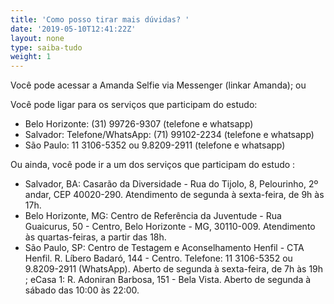 ```yaml
---
title: 'Como posso tirar mais dúvidas? '
date: '2019-05-10T12:41:22Z'
layout: none
type: saiba-tudo
weight: 1
---
```

Você pode acessar a Amanda Selfie via Messenger (linkar Amanda); ou

Você pode ligar para os serviços que participam do estudo:

* Belo Horizonte: (31) 99726-9307 (telefone e whatsapp)
* Salvador: Telefone/WhatsApp: (71) 99102-2234 (telefone e whatsapp)
* São Paulo: 11 3106-5352 ou 9.8209-2911 (telefone e whatsapp)

Ou ainda, você pode ir a um dos serviços que participam do estudo
:

* Salvador, BA: Casarão da Diversidade - Rua do Tijolo, 8, Pelourinho, 2º andar, CEP 40020-290. Atendimento de segunda à sexta-feira, de 9h às 17h.
* Belo Horizonte, MG: Centro de Referência da Juventude - Rua Guaicurus, 50 - Centro, Belo Horizonte - MG, 30110-009. Atendimento às quartas-feiras, a partir das 18h.
* São Paulo, SP:
   Centro de Testagem e Aconselhamento Henfil - CTA Henfil. R. Líbero Badaró, 144 - Centro. Telefone: 11 3106-5352 ou 9.8209-2911 (WhatsApp). Aberto de segunda à sexta-feira, de 7h às 19h
  ; eCasa 1:  R. Adoniran Barbosa, 151 - Bela Vista. Aberto de segunda à sábado das 10:00 às 22:00.
